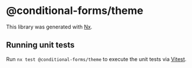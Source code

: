# @conditional-forms/theme

This library was generated with [Nx](https://nx.dev).

## Running unit tests

Run `nx test @conditional-forms/theme` to execute the unit tests via [Vitest](https://vitest.dev/).

<!-- trigger release -->
